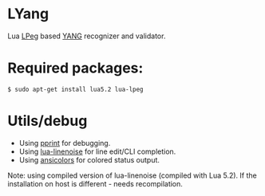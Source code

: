 # LYang

Lua [LPeg](http://www.inf.puc-rio.br/~roberto/lpeg/) based [YANG](https://tools.ietf.org/html/rfc6020) recognizer and validator.

# Required packages:

    $ sudo apt-get install lua5.2 lua-lpeg

# Utils/debug

- Using [pprint](https://github.com/jagt/pprint.lua) for debugging.
- Using [lua-linenoise](https://github.com/hoelzro/lua-linenoise) for line edit/CLI completion.
- Using [ansicolors](https://github.com/kikito/ansicolors.lua) for colored status output.

Note: using compiled version of lua-linenoise (compiled with Lua 5.2).
If the installation on host is different - needs recompilation.
